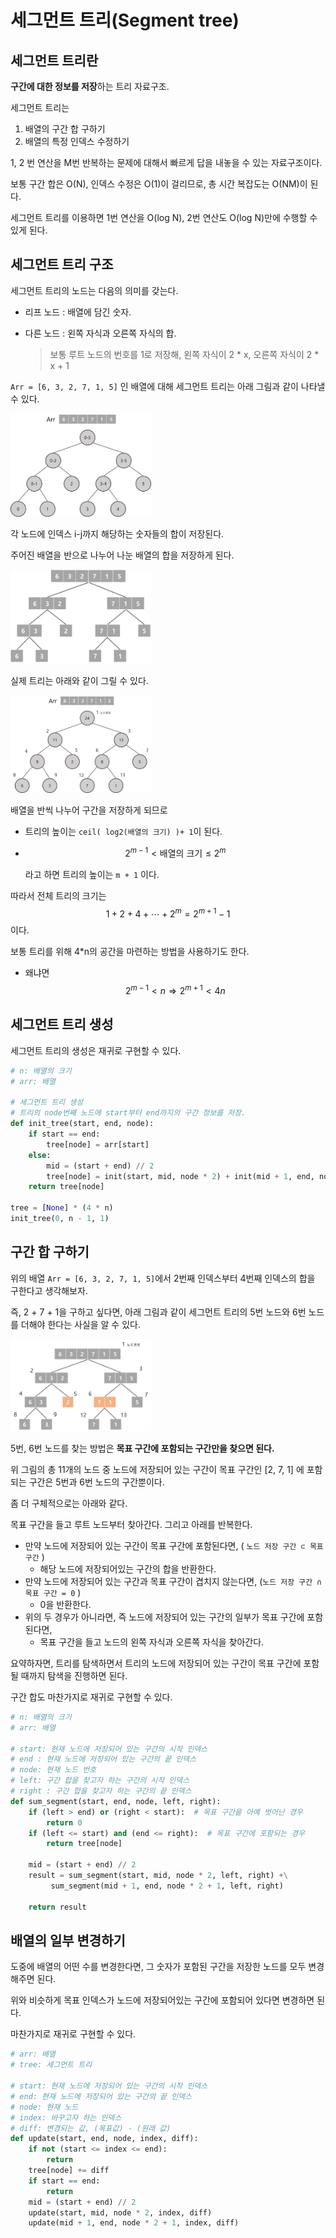 # 세그먼트 트리(Segment tree)

## 세그먼트 트리란

**구간에 대한 정보를 저장**하는 트리 자료구조.

세그먼트 트리는

1. 배열의 구간 합 구하기
2. 배열의 특정 인덱스 수정하기

1, 2 번 연산을 M번 반복하는 문제에 대해서 빠르게 답을 내놓을 수 있는 자료구조이다.

보통 구간 합은 O(N), 인덱스 수정은 O(1)이 걸리므로, 총 시간 복잡도는 O(NM)이 된다.

세그먼트 트리를 이용하면 1번 연산을 O(log N), 2번 연산도 O(log N)만에 수행할 수 있게 된다.

## 세그먼트 트리 구조

세그먼트 트리의 노드는 다음의 의미를 갖는다.

- 리프 노드 : 배열에 담긴 숫자.

- 다른 노드 : 왼쪽 자식과 오른쪽 자식의 합.

  > 보통 루트 노드의 번호를 1로 저장해, 왼쪽 자식이 2 * x, 오른쪽 자식이 2 * x + 1

`Arr = [6, 3, 2, 7, 1, 5]` 인 배열에 대해 세그먼트 트리는 아래 그림과 같이 나타낼 수 있다.

<img src="세그먼트 트리(Segment tree).assets/tree1.png" alt="tree1" style="zoom:22%;" />

각 노드에 인덱스 i-j까지 해당하는 숫자들의 합이 저장된다.

주어진 배열을 반으로 나누어 나눈 배열의 합을 저장하게 된다.

<img src="세그먼트 트리(Segment tree).assets/tree2.png" alt="tree2" style="zoom:22%;" />

실제 트리는 아래와 같이 그릴 수 있다.

<img src="세그먼트 트리(Segment tree).assets/tree3.png" alt="tree3" style="zoom:22%;" />



배열을 반씩 나누어 구간을 저장하게 되므로 

- 트리의 높이는 `ceil( log2(배열의 크기) )+ 1`이 된다.

- $$
  2^{m-1} < \text{배열의 크기} \leq 2^{m}
  $$

  라고 하면 트리의 높이는 `m + 1` 이다.

따라서 전체 트리의 크기는 
$$
1 + 2 + 4 + \cdots + 2^{m} = 2^{m+1}-1
$$
이다.

보통 트리를 위해 4*n의 공간을 마련하는 방법을 사용하기도 한다.

- 왜냐면
  $$
  2^{m-1} < n \Rightarrow 2^{m+1} < 4n
  $$

## 세그먼트 트리 생성

세그먼트 트리의 생성은 재귀로 구현할 수 있다.

```python
# n: 배열의 크기
# arr: 배열

# 세그먼트 트리 생성
# 트리의 node번째 노드에 start부터 end까지의 구간 정보를 저장.
def init_tree(start, end, node):
    if start == end:
        tree[node] = arr[start]
    else:
        mid = (start + end) // 2
        tree[node] = init(start, mid, node * 2) + init(mid + 1, end, node * 2 + 1)
    return tree[node]

tree = [None] * (4 * n)
init_tree(0, n - 1, 1)
```



## 구간 합 구하기

위의 배열 `Arr = [6, 3, 2, 7, 1, 5]`에서 2번째 인덱스부터 4번째 인덱스의 합을 구한다고 생각해보자.

즉, 2 + 7 + 1을 구하고 싶다면, 아래 그림과 같이 세그먼트 트리의 5번 노드와 6번 노드를 더해야 한다는 사실을 알 수 있다. 

 <img src="세그먼트 트리(Segment tree).assets/tree4.png" alt="tree4" style="zoom:22%;" />

5번, 6번 노드를 찾는 방법은 **목표 구간에 포함되는 구간만을 찾으면 된다.**

위 그림의 총 11개의 노드 중 노드에 저장되어 있는 구간이 목표 구간인 [2, 7, 1] 에 포함되는 구간은 5번과 6번 노드의 구간뿐이다.

좀 더 구체적으로는 아래와 같다.

목표 구간을 들고 루트 노드부터 찾아간다. 그리고 아래를 반복한다.

- 만약 노드에 저장되어 있는 구간이 목표 구간에 포함된다면, ( `노드 저장 구간 ⊂ 목표 구간` )
  - 해당 노드에 저장되어있는 구간의 합을 반환한다.
- 만약 노드에 저장되어 있는 구간과 목표 구간이 겹치지 않는다면, (`노드 저장 구간 ∩ 목표 구간 = 0` )
  - 0을 반환한다.
- 위의 두 경우가 아니라면, 즉 노드에 저장되어 있는 구간의 일부가 목표 구간에 포함된다면, 
  - 목표 구간을 들고 노드의 왼쪽 자식과 오른쪽 자식을 찾아간다.

요약하자면, 트리를 탐색하면서 트리의 노드에 저장되어 있는 구간이 목표 구간에 포함될 때까지 탐색을 진행하면 된다.

구간 합도 마찬가지로 재귀로 구현할 수 있다.

```python
# n: 배열의 크기
# arr: 배열

# start: 현재 노드에 저장되어 있는 구간의 시작 인덱스
# end : 현재 노드에 저장되어 있는 구간의 끝 인덱스
# node: 현재 노드 번호
# left: 구간 합을 찾고자 하는 구간의 시작 인덱스
# right : 구간 합을 찾고자 하는 구간의 끝 인덱스
def sum_segment(start, end, node, left, right):
    if (left > end) or (right < start):  # 목표 구간을 아예 벗어난 경우
        return 0
    if (left <= start) and (end <= right):  # 목표 구간에 포함되는 경우
        return tree[node]
    
    mid = (start + end) // 2
    result = sum_segment(start, mid, node * 2, left, right) +\
         sum_segment(mid + 1, end, node * 2 + 1, left, right)
        
    return result
```



## 배열의 일부 변경하기

도중에 배열의 어떤 수를 변경한다면, 그 숫자가 포함된 구간을 저장한 노드를 모두 변경해주면 된다.

위와 비슷하게 목표 인덱스가 노드에 저장되어있는 구간에 포함되어 있다면 변경하면 된다.

마찬가지로 재귀로 구현할 수 있다.

```python
# arr: 배열
# tree: 세그먼트 트리

# start: 현재 노드에 저장되어 있는 구간의 시작 인덱스
# end: 현재 노드에 저장되어 있는 구간의 끝 인덱스
# node: 현재 노드
# index: 바꾸고자 하는 인덱스
# diff: 변경되는 값, (목표값) - (원래 값)
def update(start, end, node, index, diff):
    if not (start <= index <= end):
        return
    tree[node] += diff
    if start == end:
        return
    mid = (start + end) // 2
    update(start, mid, node * 2, index, diff)
    update(mid + 1, end, node * 2 + 1, index, diff)
```

